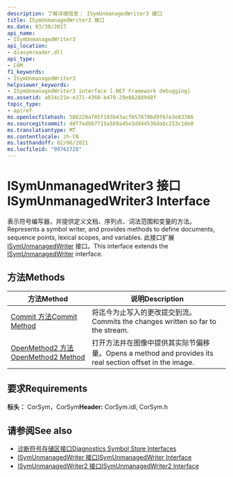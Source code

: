 ```yaml
---
description: 了解详细信息： ISymUnmanagedWriter3 接口
title: ISymUnmanagedWriter3 接口
ms.date: 03/30/2017
api_name:
- ISymUnmanagedWriter3
api_location:
- diasymreader.dll
api_type:
- COM
f1_keywords:
- ISymUnmanagedWriter3
helpviewer_keywords:
- ISymUnmanagedWriter3 interface [.NET Framework debugging]
ms.assetid: a034c21e-e371-4360-b470-29e88288948f
topic_type:
- apiref
ms.openlocfilehash: 586220af85f193b43acf0578706d9f67e3e83386
ms.sourcegitcommit: ddf7edb67715a5b9a45e3dd44536dabc153c1de0
ms.translationtype: MT
ms.contentlocale: zh-CN
ms.lasthandoff: 02/06/2021
ms.locfileid: "99761728"
---
```

# <a name="isymunmanagedwriter3-interface"></a><span data-ttu-id="5fbf9-103">ISymUnmanagedWriter3 接口</span><span class="sxs-lookup"><span data-stu-id="5fbf9-103">ISymUnmanagedWriter3 Interface</span></span>

<span data-ttu-id="5fbf9-104">表示符号编写器，并提供定义文档、序列点、词法范围和变量的方法。</span><span class="sxs-lookup"><span data-stu-id="5fbf9-104">Represents a symbol writer, and provides methods to define documents, sequence points, lexical scopes, and variables.</span></span> <span data-ttu-id="5fbf9-105">此接口扩展 [ISymUnmanagedWriter](isymunmanagedwriter-interface.md) 接口。</span><span class="sxs-lookup"><span data-stu-id="5fbf9-105">This interface extends the [ISymUnmanagedWriter](isymunmanagedwriter-interface.md) interface.</span></span>  
  
## <a name="methods"></a><span data-ttu-id="5fbf9-106">方法</span><span class="sxs-lookup"><span data-stu-id="5fbf9-106">Methods</span></span>  
  
|<span data-ttu-id="5fbf9-107">方法</span><span class="sxs-lookup"><span data-stu-id="5fbf9-107">Method</span></span>|<span data-ttu-id="5fbf9-108">说明</span><span class="sxs-lookup"><span data-stu-id="5fbf9-108">Description</span></span>|  
|------------|-----------------|  
|[<span data-ttu-id="5fbf9-109">Commit 方法</span><span class="sxs-lookup"><span data-stu-id="5fbf9-109">Commit Method</span></span>](isymunmanagedwriter3-commit-method.md)|<span data-ttu-id="5fbf9-110">将迄今为止写入的更改提交到流。</span><span class="sxs-lookup"><span data-stu-id="5fbf9-110">Commits the changes written so far to the stream.</span></span>|  
|[<span data-ttu-id="5fbf9-111">OpenMethod2 方法</span><span class="sxs-lookup"><span data-stu-id="5fbf9-111">OpenMethod2 Method</span></span>](isymunmanagedwriter3-openmethod2-method.md)|<span data-ttu-id="5fbf9-112">打开方法并在图像中提供其实际节偏移量。</span><span class="sxs-lookup"><span data-stu-id="5fbf9-112">Opens a method and provides its real section offset in the image.</span></span>|  
  
## <a name="requirements"></a><span data-ttu-id="5fbf9-113">要求</span><span class="sxs-lookup"><span data-stu-id="5fbf9-113">Requirements</span></span>  

 <span data-ttu-id="5fbf9-114">**标头：** CorSym，CorSym</span><span class="sxs-lookup"><span data-stu-id="5fbf9-114">**Header:** CorSym.idl, CorSym.h</span></span>  
  
## <a name="see-also"></a><span data-ttu-id="5fbf9-115">请参阅</span><span class="sxs-lookup"><span data-stu-id="5fbf9-115">See also</span></span>

- [<span data-ttu-id="5fbf9-116">诊断符号存储区接口</span><span class="sxs-lookup"><span data-stu-id="5fbf9-116">Diagnostics Symbol Store Interfaces</span></span>](diagnostics-symbol-store-interfaces.md)
- [<span data-ttu-id="5fbf9-117">ISymUnmanagedWriter 接口</span><span class="sxs-lookup"><span data-stu-id="5fbf9-117">ISymUnmanagedWriter Interface</span></span>](isymunmanagedwriter-interface.md)
- [<span data-ttu-id="5fbf9-118">ISymUnmanagedWriter2 接口</span><span class="sxs-lookup"><span data-stu-id="5fbf9-118">ISymUnmanagedWriter2 Interface</span></span>](isymunmanagedwriter2-interface.md)

